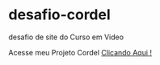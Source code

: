# desafio-cordel 
 desafio de site do Curso em Video 

 Acesse meu Projeto Cordel <a href="https://rickrafael.github.io/desafio-cordel/">Clicando Aqui ! </a>
